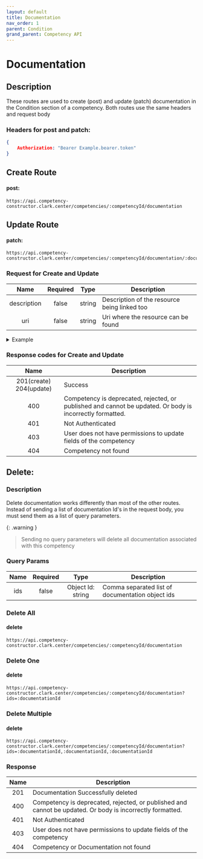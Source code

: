 ```yaml
---
layout: default
title: Documentation
nav_order: 1
parent: Condition
grand_parent: Competency API
---
```

# Documentation

## Description
These routes are used to create (post) and update (patch) documentation in the Condition section of a competency. Both routes use the same headers and request body

### Headers for post and patch:
```json
{
    Authorization: "Bearer Example.bearer.token"
}
```

## Create Route

#### post:
```http
https://api.competency-constructor.clark.center/competencies/:competencyId/documentation
```

## Update Route

#### patch:
```http
https://api.competency-constructor.clark.center/competencies/:competencyId/documentation/:documentationId
```

### Request for Create and Update

| Name | Required | Type | Description |
|:----:|:-----:|:----:|-----|
| description | false | string | Description of the resource being linked too |
| uri | false | string | Uri where the resource can be found |

<details closed markdown="block">
  <summary>
    Example
  </summary>

### Example Http request body for Create and Update
```json
{
    body: {
        description: "This is an example of a website.",
        uri: "https://www.example.com"
    }
}
```

### Example Curl request
```bash
curl -X PATCH \
  -H "Content-Type: application/json" \
  -H "Authorization": "Bearer Example.bearer.token" \
  -d '{ description: "This is an example of a website.", uri: "https://www.example.com" }' \
  -L "https://api.competency-constructor.clark.center/competencies/6112745b84804cf5833aa94c/documentation"
```

</details>

### Response codes for Create and Update

| Name | Description |
|:----:|----|
| 201(create) 204(update) | Success |
| 400 | Competency is deprecated, rejected, or published and cannot be updated. Or body is incorrectly formatted. |
| 401 | Not Authenticated  |
| 403 | User does not have permissions to update fields of the competency |
| 404 | Competency not found |


## Delete:

### Description
Delete documentation works differently than most of the other routes. Instead of sending a list of documentation Id's in the request body, you must send them as a list of query parameters.

{: .warning }
>Sending no query parameters will delete all documentation associated with this competency

### Query Params

| Name | Required | Type | Description |
|:----:|:-----:|:----:|-----|
| ids| false | Object Id: string | Comma separated list of documentation object ids |


### Delete All
#### delete
```http
https://api.competency-constructor.clark.center/competencies/:competencyId/documentation
```

### Delete One
#### delete
```http
https://api.competency-constructor.clark.center/competencies/:competencyId/documentation?ids=:documentationId
```

### Delete Multiple
#### delete
```http
https://api.competency-constructor.clark.center/competencies/:competencyId/documentation?ids=:documentationId,:documentationId,:documentationId
```

### Response

| Name | Description |
|:----:|----|
| 201 | Documentation Successfully deleted |
| 400 | Competency is deprecated, rejected, or published and cannot be updated. Or body is incorrectly formatted. |
| 401 | Not Authenticated  |
| 403 | User does not have permissions to update fields of the competency |
| 404 | Competency or Documentation not found |